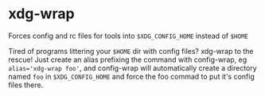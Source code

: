# xdg-wrap
Forces config and rc files for tools into `$XDG_CONFIG_HOME` instead of `$HOME`

Tired of programs littering your `$HOME` dir with config files? xdg-wrap to the rescue! Just create an alias prefixing the command with config-wrap, eg `alias='xdg-wrap foo'`, and config-wrap will automatically create a directory named `foo` in `$XDG_CONFIG_HOME` and force the foo commad to put it's config files there.
